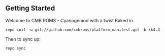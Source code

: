 Getting Started
---------------

Welcome to CMB ROMS - Cyanogemod  with a twist Baked in.

    repo init -u git://github.com/cmbroms/platform_manifest.git -b kk4.4

Then to sync up:

    repo sync
